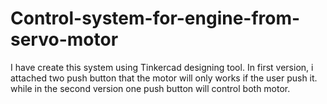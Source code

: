 # Control-system-for-engine-from-servo-motor
I have create this system using Tinkercad designing tool. In first version, i attached two push button that the motor will only works if the user push it. while in the second version one push button will control both motor.
